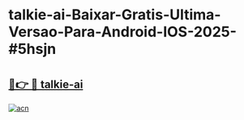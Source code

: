 # talkie-ai-Baixar-Gratis-Ultima-Versao-Para-Android-IOS-2025-#5hsjn

# <h2><a href="https://ainizakaria.my?title=talkie-ai&ref=22M">🔗👉 🔴 talkie-ai</a></h2>

[![acn](https://github.com/user-attachments/assets/0f9c940e-d8b0-45ae-aac7-cd30a18b3e1c)](https://ainizakaria.my?title=talkie-ai&ref=22M)

